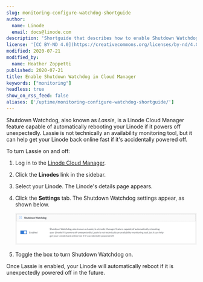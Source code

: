 ```yaml
---
slug: monitoring-configure-watchdog-shortguide
author:
  name: Linode
  email: docs@linode.com
description: 'Shortguide that describes how to enable Shutdown Watchdog in Cloud Manager.'
license: '[CC BY-ND 4.0](https://creativecommons.org/licenses/by-nd/4.0)'
modified: 2020-07-21
modified_by:
  name: Heather Zoppetti
published: 2020-07-21
title: Enable Shutdown Watchdog in Cloud Manager
keywords: ["monitoring"]
headless: true
show_on_rss_feed: false
aliases: ['/uptime/monitoring-configure-watchdog-shortguide/']
---
```


Shutdown Watchdog, also known as *Lassie*, is a Linode Cloud Manager feature capable of automatically rebooting your Linode if it powers off unexpectedly. Lassie is not technically an availability monitoring tool, but it can help get your Linode back online fast if it's accidentally powered off.

To turn Lassie on and off:

1.  Log in to the [Linode Cloud Manager](https://cloud.linode.com).
1.  Click the **Linodes** link in the sidebar.
1.  Select your Linode. The Linode's details page appears.
1.  Click the **Settings** tab. The Shutdown Watchdog settings appear, as shown below.

    ![Configuring Shutdown Watchdog](shutdown-watchdog.png "Configuring Shutdown Watchdog")

1.  Toggle the box to turn Shutdown Watchdog on.

Once Lassie is enabled, your Linode will automatically reboot if it is unexpectedly powered off in the future.
